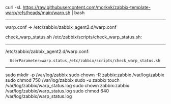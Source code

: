 curl -sL https://raw.githubusercontent.com/morkvk/zabbix-template-warp/refs/heads/main/warp.sh | bash

---------------------------------------------------------------

warp.conf -> /etc/zabbix/zabbix_agent2.d/warp.conf

check_warp_status.sh /etc/zabbix/scripts/check_warp_status.sh:

---------------------------------------------------------------


/etc/zabbix/zabbix_agent2.d/warp.conf:

      UserParameter=warp.status,/etc/zabbix/scripts/check_warp_status.sh


---------------------------------------------------------------


sudo mkdir -p /var/log/zabbix
sudo chown -R zabbix:zabbix /var/log/zabbix
sudo chmod 750 /var/log/zabbix
sudo -u zabbix touch /var/log/zabbix/warp_status.log
sudo chown zabbix:zabbix /var/log/zabbix/warp_status.log
sudo chmod 640 /var/log/zabbix/warp_status.log
